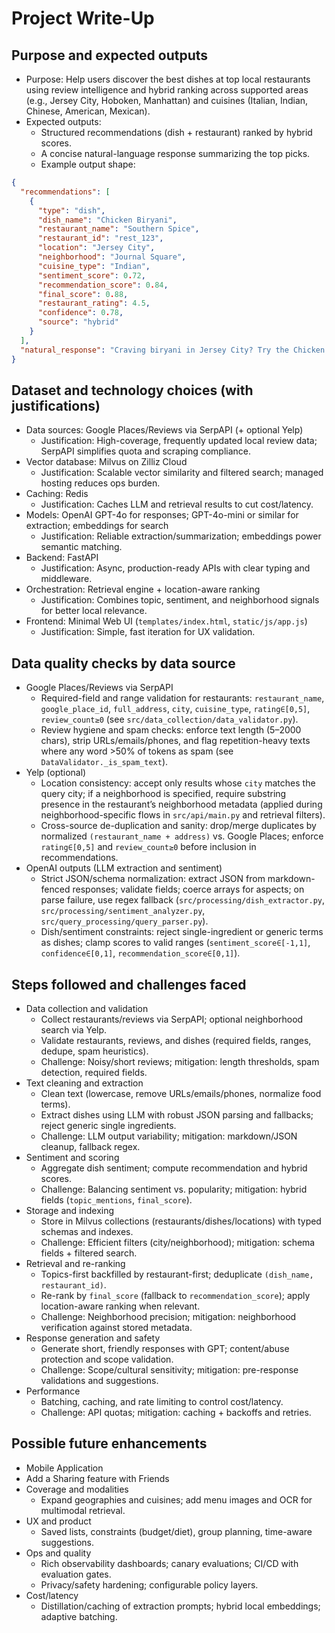 # Project Write-Up

## Purpose and expected outputs
- Purpose: Help users discover the best dishes at top local restaurants using review intelligence and hybrid ranking across supported areas (e.g., Jersey City, Hoboken, Manhattan) and cuisines (Italian, Indian, Chinese, American, Mexican).
- Expected outputs:
  - Structured recommendations (dish + restaurant) ranked by hybrid scores.
  - A concise natural-language response summarizing the top picks.
  - Example output shape:
```json
{
  "recommendations": [
    {
      "type": "dish",
      "dish_name": "Chicken Biryani",
      "restaurant_name": "Southern Spice",
      "restaurant_id": "rest_123",
      "location": "Jersey City",
      "neighborhood": "Journal Square",
      "cuisine_type": "Indian",
      "sentiment_score": 0.72,
      "recommendation_score": 0.84,
      "final_score": 0.88,
      "restaurant_rating": 4.5,
      "confidence": 0.78,
      "source": "hybrid"
    }
  ],
  "natural_response": "Craving biryani in Jersey City? Try the Chicken Biryani at Southern Spice—rich flavor and consistent rave reviews."
}
```

## Dataset and technology choices (with justifications)
- Data sources: Google Places/Reviews via SerpAPI (+ optional Yelp)
  - Justification: High-coverage, frequently updated local review data; SerpAPI simplifies quota and scraping compliance.
- Vector database: Milvus on Zilliz Cloud
  - Justification: Scalable vector similarity and filtered search; managed hosting reduces ops burden.
- Caching: Redis
  - Justification: Caches LLM and retrieval results to cut cost/latency.
- Models: OpenAI GPT-4o for responses; GPT-4o-mini or similar for extraction; embeddings for search
  - Justification: Reliable extraction/summarization; embeddings power semantic matching.
- Backend: FastAPI
  - Justification: Async, production-ready APIs with clear typing and middleware.
- Orchestration: Retrieval engine + location-aware ranking
  - Justification: Combines topic, sentiment, and neighborhood signals for better local relevance.
- Frontend: Minimal Web UI (`templates/index.html`, `static/js/app.js`)
  - Justification: Simple, fast iteration for UX validation.

## Data quality checks by data source
- Google Places/Reviews via SerpAPI
  - Required-field and range validation for restaurants: `restaurant_name`, `google_place_id`, `full_address`, `city`, `cuisine_type`, `rating∈[0,5]`, `review_count≥0` (see `src/data_collection/data_validator.py`).
  - Review hygiene and spam checks: enforce text length (5–2000 chars), strip URLs/emails/phones, and flag repetition-heavy texts where any word >50% of tokens as spam (see `DataValidator._is_spam_text`).
- Yelp (optional)
  - Location consistency: accept only results whose `city` matches the query city; if a neighborhood is specified, require substring presence in the restaurant’s neighborhood metadata (applied during neighborhood-specific flows in `src/api/main.py` and retrieval filters).
  - Cross-source de-duplication and sanity: drop/merge duplicates by normalized `(restaurant_name + address)` vs. Google Places; enforce `rating∈[0,5]` and `review_count≥0` before inclusion in recommendations.
- OpenAI outputs (LLM extraction and sentiment)
  - Strict JSON/schema normalization: extract JSON from markdown-fenced responses; validate fields; coerce arrays for aspects; on parse failure, use regex fallback (`src/processing/dish_extractor.py`, `src/processing/sentiment_analyzer.py`, `src/query_processing/query_parser.py`).
  - Dish/sentiment constraints: reject single-ingredient or generic terms as dishes; clamp scores to valid ranges (`sentiment_score∈[-1,1]`, `confidence∈[0,1]`, `recommendation_score∈[0,1]`).

## Steps followed and challenges faced
- Data collection and validation
  - Collect restaurants/reviews via SerpAPI; optional neighborhood search via Yelp.
  - Validate restaurants, reviews, and dishes (required fields, ranges, dedupe, spam heuristics).
  - Challenge: Noisy/short reviews; mitigation: length thresholds, spam detection, required fields.
- Text cleaning and extraction
  - Clean text (lowercase, remove URLs/emails/phones, normalize food terms).
  - Extract dishes using LLM with robust JSON parsing and fallbacks; reject generic single ingredients.
  - Challenge: LLM output variability; mitigation: markdown/JSON cleanup, fallback regex.
- Sentiment and scoring
  - Aggregate dish sentiment; compute recommendation and hybrid scores.
  - Challenge: Balancing sentiment vs. popularity; mitigation: hybrid fields (`topic_mentions`, `final_score`).
- Storage and indexing
  - Store in Milvus collections (restaurants/dishes/locations) with typed schemas and indexes.
  - Challenge: Efficient filters (city/neighborhood); mitigation: schema fields + filtered search.
- Retrieval and re-ranking
  - Topics-first backfilled by restaurant-first; deduplicate `(dish_name, restaurant_id)`.
  - Re-rank by `final_score` (fallback to `recommendation_score`); apply location-aware ranking when relevant.
  - Challenge: Neighborhood precision; mitigation: neighborhood verification against stored metadata.
- Response generation and safety
  - Generate short, friendly responses with GPT; content/abuse protection and scope validation.
  - Challenge: Scope/cultural sensitivity; mitigation: pre-response validations and suggestions.
- Performance
  - Batching, caching, and rate limiting to control cost/latency.
  - Challenge: API quotas; mitigation: caching + backoffs and retries.

## Possible future enhancements
- Mobile Application
- Add a Sharing feature with Friends
- Coverage and modalities
  - Expand geographies and cuisines; add menu images and OCR for multimodal retrieval.
- UX and product
  - Saved lists, constraints (budget/diet), group planning, time-aware suggestions.
- Ops and quality
  - Rich observability dashboards; canary evaluations; CI/CD with evaluation gates.
  - Privacy/safety hardening; configurable policy layers.
- Cost/latency
  - Distillation/caching of extraction prompts; hybrid local embeddings; adaptive batching.
